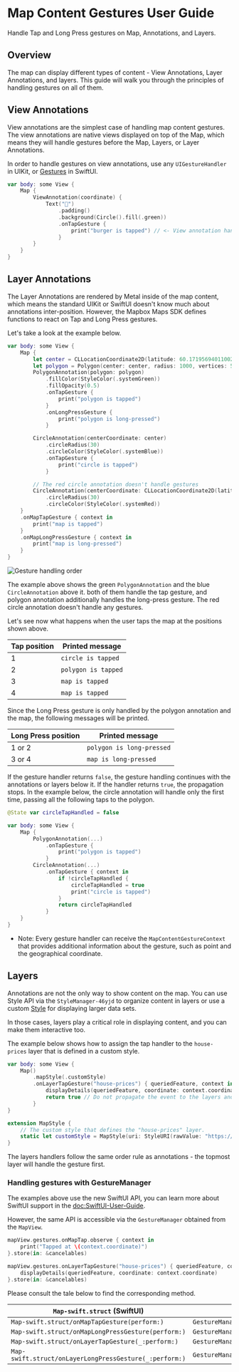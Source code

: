 # Map Content Gestures User Guide

Handle Tap and Long Press gestures on Map, Annotations, and Layers.

## Overview

The map can display different types of content - View Annotations, Layer Annotations, and layers. This guide will walk you through the principles of handling gestures on all of them.

## View Annotations

View annotations are the simplest case of handling map content gestures. The view annotations are native views displayed on top of the Map, which means they will handle gestures before the Map, Layers, or Layer Annotations.

In order to handle gestures on view annotations, use any `UIGestureHandler` in UIKit, or [Gestures](https://developer.apple.com/documentation/swiftui/gestures) in SwiftUI.

```swift
var body: some View {
    Map {
        ViewAnnotation(coordinate) {
            Text("🍔")
                .padding()
                .background(Circle().fill(.green))
                .onTapGesture {
                    print("burger is tapped") // <- View annotation handle the gesture before the Map view.
                }
        }       
    }
}
```

## Layer Annotations

The Layer Annotations are rendered by Metal inside of the map content, which means the standard UIKit or SwiftUI doesn't know much about annotations inter-position. However, the Mapbox Maps SDK defines functions to react on Tap and Long Press gestures.

Let's take a look at the example below.

```swift
var body: some View {
    Map {
        let center = CLLocationCoordinate2D(latitude: 60.17195694011002, longitude: 24.945389069265598)
        let polygon = Polygon(center: center, radius: 1000, vertices: 5)
        PolygonAnnotation(polygon: polygon)
            .fillColor(StyleColor(.systemGreen))
            .fillOpacity(0.5)
            .onTapGesture {
                print("polygon is tapped")
            }
            .onLongPressGesture {
                print("polygon is long-pressed")
            }

        CircleAnnotation(centerCoordinate: center)
            .circleRadius(30)
            .circleColor(StyleColor(.systemBlue))
            .onTapGesture {
                print("circle is tapped")
            }

        // The red circle annotation doesn't handle gestures
        CircleAnnotation(centerCoordinate: CLLocationCoordinate2D(latitude: 60.18195694011002, longitude: 24.955389069265598))
            .circleRadius(30)
            .circleColor(StyleColor(.systemRed))
    }
    .onMapTapGesture { context in
        print("map is tapped")
    }
    .onMapLongPressGesture { context in
        print("map is long-pressed")
    }
}
```

![Gesture handling order](https://static-assets.mapbox.com/maps/ios/documentation/swiftui_gesture_handling_order_4.png)

The example above shows the green ``PolygonAnnotation`` and the blue ``CircleAnnotation`` above it. both of them handle the tap gesture, and polygon annotation additionally handles the long-press gesture. The red circle annotation doesn't handle any gestures.

Let's see now what happens when the user taps the map at the positions shown above.

Tap position | Printed message
--- | ---
1 | `circle is tapped`
2 | `polygon is tapped`
3 | `map is tapped`
4 | `map is tapped`

Since the Long Press gesture is only handled by the polygon annotation and the map, the following messages will be printed.

Long Press position | Printed message
--- | ---
1 or 2 | `polygon is long-pressed`
3 or 4 | `map is long-pressed`

If the gesture handler returns `false`, the gesture handling continues with the annotations or layers below it. If the handler returns `true`, the propagation stops.
In the example below, the circle annotation will handle only the first time, passing all the following taps to the polygon. 

```swift
@State var circleTapHandled = false

var body: some View {
    Map {
        PolygonAnnotation(...)
            .onTapGesture {
                print("polygon is tapped")
            }
        CircleAnnotation(...)
            .onTapGesture { context in
                if !circleTapHandled {
                    circleTapHandled = true
                    print("circle is tapped")
                }
                return circleTapHandled
            }
    }
}
```

- Note:  Every gesture handler can receive the ``MapContentGestureContext`` that provides additional information about the gesture, such as point and the geographical coordinate. 

## Layers

Annotations are not the only way to show content on the map. You can use Style API via the ``StyleManager-46yjd`` to organize content in layers or use a custom [Style](https://docs.mapbox.com/style-spec/guides/) for displaying larger data sets.

In those cases, layers play a critical role in displaying content, and you can make them interactive too.

The example below shows how to assign the tap handler to the `house-prices` layer that is defined in a custom style.

```swift
var body: some View {
    Map()
        .mapStyle(.customStyle)
        .onLayerTapGesture("house-prices") { queriedFeature, context in
            displayDetails(queriedFeature, coordinate: context.coordinate)
            return true // Do not propagate the event to the layers and annotations below
        }
}

extension MapStyle {
    // The custom style that defines the "house-prices" layer.
    static let customStyle = MapStyle(uri: StyleURI(rawValue: "https://example.com/mapbox-custom-style.json")!)
}
```

The layers handlers follow the same order rule as annotations - the topmost layer will handle the gesture first.

### Handling gestures with GestureManager

The examples above use the new SwiftUI API, you can learn more about SwiftUI support in the <doc:SwiftUI-User-Guide>.

However, the same API is accessible via the ``GestureManager`` obtained from the ``MapView``.

```swift
mapView.gestures.onMapTap.observe { context in
    print("Tapped at \(context.coordinate)")
}.store(in: &cancelables)

mapView.gestures.onLayerTapGesture("house-prices") { queriedFeature, context in
    displayDetails(queriedFeature, coordinate: context.coordinate)
}.store(in: &cancelables)
```

Please consult the tale below to find the corresponding method.

``Map-swift.struct`` (SwiftUI) | ``GestureManager`` (UIKit)
--- | ---
``Map-swift.struct/onMapTapGesture(perform:)`` | ``GestureManager/onMapTap``
``Map-swift.struct/onMapLongPressGesture(perform:)`` | ``GestureManager/onMapLongPress``
``Map-swift.struct/onLayerTapGesture(_:perform:)`` | ``GestureManager/onLayerTap(_:handler:)``
``Map-swift.struct/onLayerLongPressGesture(_:perform:)`` | ``GestureManager/onLayerLongPress(_:handler:)``

